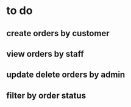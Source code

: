 # to do
## create orders by customer
## view orders by staff
## update delete orders by admin
## filter by order status